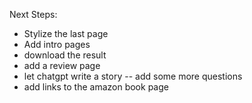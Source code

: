 Next Steps:
- Stylize the last page
- Add intro pages
- download the result
- add a review page
- let chatgpt write a story
-- add some more questions
- add links to the amazon book page